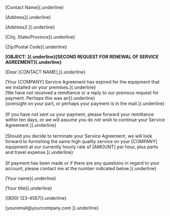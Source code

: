 [Contact Name]{.underline}

[Address]{.underline}

[Address2 ]{.underline}

[City, State/Province]{.underline}

[Zip/Postal Code]{.underline}

**[OBJECT: ]{.underline}[SECOND REQUEST FOR RENEWAL OF SERVICE
AGREEMENT]{.underline}**

[Dear \[CONTACT NAME\],]{.underline}

[Your \[COMPANY\] Service Agreement has expired for the equipment that
we installed on your premises.]{.underline}\
[We have not received a remittance or a reply to our previous request
for payment. Perhaps this was an]{.underline}\
[oversight on your part, or perhaps your payment is in the
mail.]{.underline}\
\
[If you have not sent us your payment, please forward your remittance
within ten days, or we will assume you do not wish to continue your
Service Agreement.]{.underline}\
\
[Should you decide to terminate your Service Agreement, we will look
forward to furnishing the same high quality service on your \[COMPANY\]
equipment at our currently hourly rate of \[AMOUNT\] per hour, plus
parts and travel expense.]{.underline}\
\
[If payment has been made or if there are any questions in regard to
your account, please contact me at the number indicated
below.]{.underline}

[Your name]{.underline}

[Your title]{.underline}

[(800) 123-4567]{.underline}

[youremail\@yourcompany.com ]{.underline}
